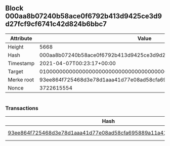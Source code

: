 ## Block 000aa8b07240b58ace0f6792b413d9425ce3d9d27fcf9cf6741c42d824b6bbc7

Attribute | Value
--- | ---
Height | 5668
Hash | 000aa8b07240b58ace0f6792b413d9425ce3d9d27fcf9cf6741c42d824b6bbc7
Timestamp | 2021-04-07T00:23:17+00:00
Target | 0100000000000000000000000000000000000000000000000000000000000000
Merke root | 93ee864f725468d3e78d1aaa41d77e08ad58cfa695889a11a41412479771744e
Nonce | 3722615554

```

```

### Transactions

Hash | Amount
--- | ---
[93ee864f725468d3e78d1aaa41d77e08ad58cfa695889a11a41412479771744e](93ee864f725468d3e78d1aaa41d77e08ad58cfa695889a11a41412479771744e.md) | 10.00000000 SKEPTI 
